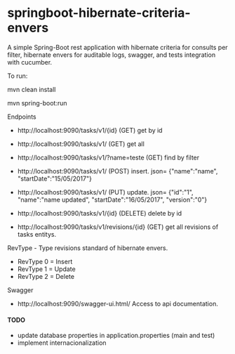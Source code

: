 # springboot-hibernate-criteria-envers
A simple Spring-Boot rest application with hibernate criteria for consults per filter, hibernate envers for auditable logs, swagger, and tests integration with cucumber.

To run: 

mvn clean install

mvn spring-boot:run

Endpoints

* http://localhost:9090/tasks/v1/{id} (GET) get by id
* http://localhost:9090/tasks/v1/ (GET) get all
* http://localhost:9090/tasks/v1/?name=teste (GET) find by filter
* http://localhost:9090/tasks/v1/ (POST) insert. json= {"name":"name", "startDate":"15/05/2017"}
* http://localhost:9090/tasks/v1/ (PUT) update. json= {"id":"1", "name":"name updated", "startDate":"16/05/2017", "version":"0"}
* http://localhost:9090/tasks/v1/{id} (DELETE) delete by id

* http://localhost:9090/tasks/v1/revisions/{id} (GET) get all revisions of tasks entitys.
 
 
 RevType - Type revisions standard of hibernate envers.
* RevType 0 = Insert
* RevType 1 = Update
* RevType 2 = Delete

Swagger
 * http://localhost:9090/swagger-ui.html/ Access to api documentation.

#### TODO
* update database properties in application.properties (main and test)
* implement internacionalization

